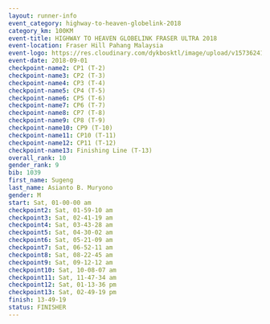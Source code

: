 ```yaml
---
layout: runner-info 
event_category: highway-to-heaven-globelink-2018 
category_km: 100KM 
event-title: HIGHWAY TO HEAVEN GLOBELINK FRASER ULTRA 2018 
event-location: Fraser Hill Pahang Malaysia 
event-logo: https://res.cloudinary.com/dykbosktl/image/upload/v1573624145/Logo/download_nnzjlh.png 
event-date: 2018-09-01 
checkpoint-name2: CP1 (T-2) 
checkpoint-name3: CP2 (T-3) 
checkpoint-name4: CP3 (T-4) 
checkpoint-name5: CP4 (T-5) 
checkpoint-name6: CP5 (T-6) 
checkpoint-name7: CP6 (T-7) 
checkpoint-name8: CP7 (T-8) 
checkpoint-name9: CP8 (T-9) 
checkpoint-name10: CP9 (T-10) 
checkpoint-name11: CP10 (T-11) 
checkpoint-name12: CP11 (T-12) 
checkpoint-name13: Finishing Line (T-13) 
overall_rank: 10
gender_rank: 9
bib: 1039
first_name: Sugeng
last_name: Asianto B. Muryono
gender: M
start: Sat, 01-00-00 am
checkpoint2: Sat, 01-59-10 am
checkpoint3: Sat, 02-41-19 am
checkpoint4: Sat, 03-43-28 am
checkpoint5: Sat, 04-30-02 am
checkpoint6: Sat, 05-21-09 am
checkpoint7: Sat, 06-52-11 am
checkpoint8: Sat, 08-22-45 am
checkpoint9: Sat, 09-12-12 am
checkpoint10: Sat, 10-08-07 am
checkpoint11: Sat, 11-47-34 am
checkpoint12: Sat, 01-13-36 pm
checkpoint13: Sat, 02-49-19 pm
finish: 13-49-19
status: FINISHER
---
```

